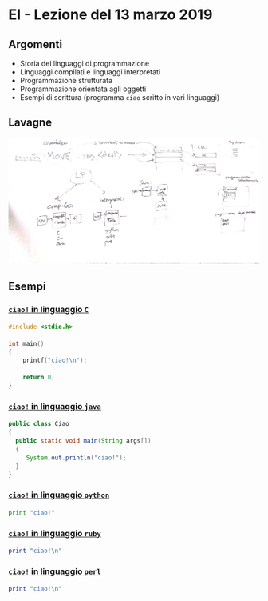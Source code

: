 # EI - Lezione del 13 marzo 2019

## Argomenti

* Storia dei linguaggi di programmazione
* Linguaggi compilati e linguaggi interpretati
* Programmazione strutturata
* Programmazione orientata agli oggetti
* Esempi di scrittura (programma `ciao` scritto in vari linguaggi)

## Lavagne

![whiteboard 1](./P_EI_2019-03-13_17.13.05.jpg)

## Esempi

### [`ciao!` in linguaggio `C`](./C/ciao.c)

```C
#include <stdio.h>

int main()
{
    printf("ciao!\n");

    return 0;
}
```

### [`ciao!` in linguaggio `java`](./java/Ciao.java)

```java
public class Ciao
{
  public static void main(String args[])
  {
     System.out.println("ciao!");
  }
}
```

### [`ciao!` in linguaggio `python`](./python/ciao.py)

```python
print "ciao!"
```

### [`ciao!` in linguaggio `ruby`](./ruby/ciao.rb)

```ruby
print "ciao!\n"
```

### [`ciao!` in linguaggio `perl`](./perl/ciao.pl)

```perl
print "ciao!\n"

```

